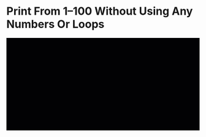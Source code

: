 # Print From 1–100 Without Using Any Numbers Or Loops
![](https://github.com/nu11secur1ty/Javascript/blob/master/numbers/fantastic.gif)
